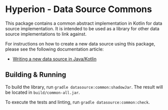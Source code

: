 # Hyperion - Data Source Commons

This package contains a common abstract implementation in Kotlin for data source implementation. It is intended to be used as a library for other data source implementations to link against.

For instructions on how to create a new data source using this package, please see the following documentation article:

- [Writing a new data source in Java/Kotlin](/docs/writing-java-kotlin-data-source.md)

## Building & Running

To build the library, run `gradle datasource:common:shadowJar`. The result will be located in `build/common-all.jar`.

To execute the tests and linting, run `gradle datasource:common:check`.
